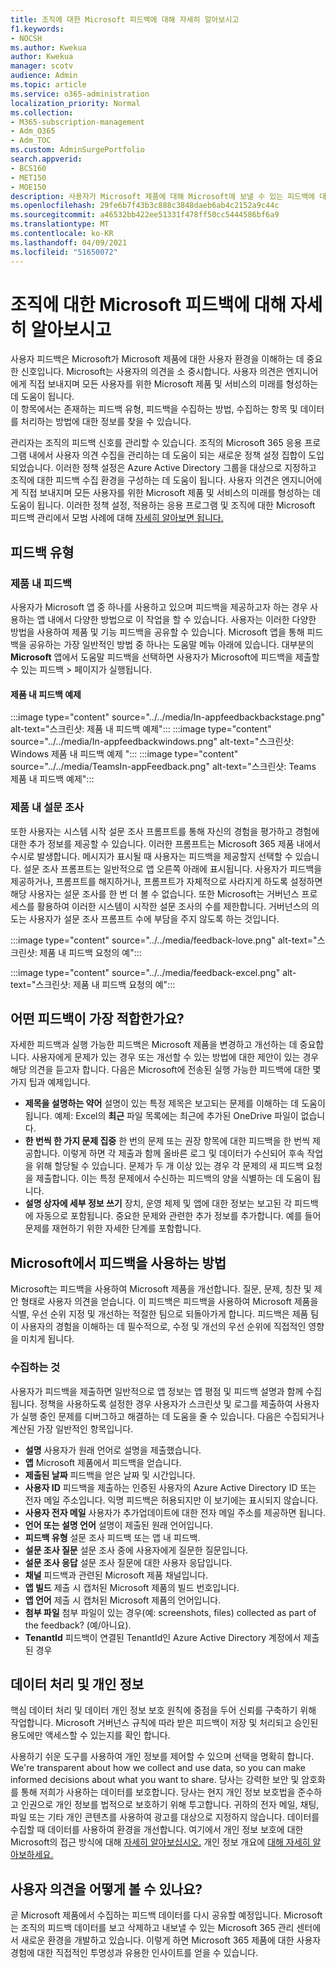 ```yaml
---
title: 조직에 대한 Microsoft 피드백에 대해 자세히 알아보시고
f1.keywords:
- NOCSH
ms.author: Kwekua
author: Kwekua
manager: scotv
audience: Admin
ms.topic: article
ms.service: o365-administration
localization_priority: Normal
ms.collection:
- M365-subscription-management
- Adm_O365
- Adm_TOC
ms.custom: AdminSurgePortfolio
search.appverid:
- BCS160
- MET150
- MOE150
description: 사용자가 Microsoft 제품에 대해 Microsoft에 보낼 수 있는 피드백에 대해 자세히 알아보습니다.
ms.openlocfilehash: 29fe6b7f43b3c888c3848daeb6ab4c2152a9c44c
ms.sourcegitcommit: a46532bb422ee51331f478ff50cc5444586bf6a9
ms.translationtype: MT
ms.contentlocale: ko-KR
ms.lasthandoff: 04/09/2021
ms.locfileid: "51650072"
---
```

# <a name="learn-about-microsoft-feedback-for-your-organization"></a>조직에 대한 Microsoft 피드백에 대해 자세히 알아보시고

사용자 피드백은 Microsoft가 Microsoft 제품에 대한 사용자 환경을 이해하는 데 중요한 신호입니다. Microsoft는 사용자의 의견을 소 중시합니다. 사용자 의견은 엔지니어에게 직접 보내지며 모든 사용자를 위한 Microsoft 제품 및 서비스의 미래를 형성하는 데 도움이 됩니다.  
이 항목에서는 존재하는 피드백 유형, 피드백을 수집하는 방법, 수집하는 항목 및 데이터를 처리하는 방법에 대한 정보를 찾을 수 있습니다.

관리자는 조직의 피드백 신호를 관리할 수 있습니다. 조직의 Microsoft 365 응용 프로그램 내에서 사용자 의견 수집을 관리하는 데 도움이 되는 새로운 정책 설정 집합이 도입되었습니다. 이러한 정책 설정은 Azure Active Directory 그룹을 대상으로 지정하고 조직에 대한 피드백 수집 환경을 구성하는 데 도움이 됩니다. 사용자 의견은 엔지니어에게 직접 보내지며 모든 사용자를 위한 Microsoft 제품 및 서비스의 미래를 형성하는 데 도움이 됩니다. 이러한 정책 설정, 적용하는 응용 프로그램 및 조직에 대한 Microsoft 피드백 관리에서 모범 사례에 대해 [자세히 알아보면 됩니다.](../manage/manage-feedback-ms-org.md)

## <a name="feedback-types"></a>피드백 유형

### <a name="in-product-feedback"></a>제품 내 피드백

사용자가 Microsoft 앱 중 하나를 사용하고 있으며 피드백을 제공하고자 하는 경우 사용하는 앱 내에서 다양한 방법으로 이 작업을 할 수 있습니다. 사용자는 이러한 다양한 방법을 사용하여 제품 및 기능 피드백을 공유할 수 있습니다. Microsoft 앱을 통해 피드백을 공유하는 가장 일반적인 방법 중 하나는 도움말 메뉴 아래에 있습니다. 대부분의 **Microsoft** 앱에서 도움말 피드백을 선택하면 사용자가 Microsoft에 피드백을 제출할 수 있는 피드백  >   페이지가 실행됩니다.

#### <a name="in-product-feedback-examples"></a>제품 내 피드백 예제

:::image type="content" source="../../media/In-appfeedbackbackstage.png" alt-text="스크린샷: 제품 내 피드백 예제":::
:::image type="content" source="../../media/In-appfeedbackwindows.png" alt-text="스크린샷: Windows 제품 내 피드백 예제 ":::
:::image type="content" source="../../media/TeamsIn-appFeedback.png" alt-text="스크린샷: Teams 제품 내 피드백 예제":::

### <a name="in-product-surveys"></a>제품 내 설문 조사

또한 사용자는 시스템 시작 설문 조사 프롬프트를 통해 자신의 경험을 평가하고 경험에 대한 추가 정보를 제공할 수 있습니다. 이러한 프롬프트는 Microsoft 365 제품 내에서 수시로 발생합니다. 메시지가 표시될 때 사용자는 피드백을 제공할지 선택할 수 있습니다. 설문 조사 프롬프트는 일반적으로 앱 오른쪽 아래에 표시됩니다. 사용자가 피드백을 제공하거나, 프롬프트를 해지하거나, 프롬프트가 자체적으로 사라지게 하도록 설정하면 해당 사용자는 설문 조사를 한 번 더 볼 수 없습니다. 또한 Microsoft는 거버넌스 프로세스를 활용하여 이러한 시스템이 시작한 설문 조사의 수를 제한합니다.  거버넌스의 의도는 사용자가 설문 조사 프롬프트 수에 부담을 주지 않도록 하는 것입니다.

:::image type="content" source="../../media/feedback-love.png" alt-text="스크린샷: 제품 내 피드백 요청의 예":::

:::image type="content" source="../../media/feedback-excel.png" alt-text="스크린샷: 제품 내 피드백 요청의 예":::

## <a name="what-kind-of-feedback-is-best"></a>어떤 피드백이 가장 적합한가요?

자세한 피드백과 실행 가능한 피드백은 Microsoft 제품을 변경하고 개선하는 데 중요합니다. 사용자에게 문제가 있는 경우 또는 개선할 수 있는 방법에 대한 제안이 있는 경우 해당 의견을 듣고자 합니다. 다음은 Microsoft에 전송된 실행 가능한 피드백에 대한 몇 가지 팁과 예제입니다.

- **제목을 설명하는 약어**   설명이 있는 특정 제목은 보고되는 문제를 이해하는 데 도움이 됩니다. 예제: Excel의 **최근** 파일 목록에는 최근에 추가된 OneDrive 파일이 없습니다.
- **한 번씩 한 가지 문제 집중**   한 번의 문제 또는 권장 항목에 대한 피드백을 한 번씩 제공합니다. 이렇게 하면 각 제출과 함께 올바른 로그 및 데이터가 수신되어 후속 작업을 위해 할당될 수 있습니다. 문제가 두 개 이상 있는 경우 각 문제의 새 피드백 요청을 제출합니다. 이는 특정 문제에서 수신하는 피드백의 양을 식별하는 데 도움이 됩니다.
- **설명 상자에 세부 정보 쓰기**   장치, 운영 체제 및 앱에 대한 정보는 보고된 각 피드백에 자동으로 포함됩니다. 중요한 문제와 관련한 추가 정보를 추가합니다. 예를 들어 문제를 재현하기 위한 자세한 단계를 포함합니다.

## <a name="how-microsoft-uses-feedback"></a>Microsoft에서 피드백을 사용하는 방법

Microsoft는 피드백을 사용하여 Microsoft 제품을 개선합니다. 질문, 문제, 칭찬 및 제안 형태로 사용자 의견을 얻습니다. 이 피드백은 피드백을 사용하여 Microsoft 제품을 식별, 우선 순위 지정 및 개선하는 적절한 팀으로 되돌아가게 합니다. 피드백은 제품 팀이 사용자의 경험을 이해하는 데 필수적으로, 수정 및 개선의 우선 순위에 직접적인 영향을 미치게 됩니다.

### <a name="what-do-we-collect"></a>수집하는 것

사용자가 피드백을 제출하면 일반적으로 앱 정보는 앱 평점 및 피드백 설명과 함께 수집됩니다.  정책을 사용하도록 설정한 경우 사용자가 스크린샷 및 로그를 제출하여 사용자가 실행 중인 문제를 디버그하고 해결하는 데 도움을 줄 수 있습니다. 다음은 수집되거나 계산된 가장 일반적인 항목입니다.

- **설명**   사용자가 원래 언어로 설명을 제출했습니다.
- **앱**   Microsoft 제품에서 피드백을 얻습니다.
- **제출된 날짜**   피드백을 얻은 날짜 및 시간입니다.
- **사용자 ID**   피드백을 제출하는 인증된 사용자의 Azure Active Directory ID 또는 전자 메일 주소입니다. 익명 피드백은 허용되지만 이 보기에는 표시되지 않습니다.
- **사용자 전자 메일**   사용자가 추가업데이트에 대한 전자 메일 주소를 제공하면 됩니다.
- **언어 또는 설명 언어**   설명이 제출된 원래 언어입니다.
- **피드백 유형**   설문 조사 피드백 또는 앱 내 피드백.
- **설문 조사 질문**   설문 조사 중에 사용자에게 질문한 질문입니다.
- **설문 조사 응답**   설문 조사 질문에 대한 사용자 응답입니다.
- **채널**   피드백과 관련된 Microsoft 제품 채널입니다.
- **앱 빌드**   제출 시 캡처된 Microsoft 제품의 빌드 번호입니다.
- **앱 언어**   제출 시 캡처된 Microsoft 제품의 언어입니다.
- **첨부 파일**   첨부 파일이 있는 경우(예: screenshots, files) collected as part of the feedback? (예/아니요).
- **TenantId**   피드백이 연결된 TenantId인 Azure Active Directory 계정에서 제출된 경우

## <a name="data-handling-and-privacy"></a>데이터 처리 및 개인 정보

핵심 데이터 처리 및 데이터 개인 정보 보호 원칙에 중점을 두어 신뢰를 구축하기 위해 작업합니다.
Microsoft 거버넌스 규칙에 따라 받은 피드백이 저장 및 처리되고 승인된 용도에만 액세스할 수 있는지를 확인 합니다.

사용하기 쉬운 도구를 사용하여 개인 정보를 제어할 수 있으며 선택을 명확히 합니다. We're transparent about how we collect and use data, so you can make informed decisions about what you want to share. 당사는 강력한 보안 및 암호화를 통해 저희가 사용하는 데이터를 보호합니다. 당사는 현지 개인 정보 보호법을 준수하고 인권으로 개인 정보를 법적으로 보호하기 위해 투고합니다. 귀하의 전자 메일, 채팅, 파일 또는 기타 개인 콘텐츠를 사용하여 광고를 대상으로 지정하지 않습니다. 데이터를 수집할 때 데이터를 사용하여 환경을 개선합니다. 여기에서 개인 정보 보호에 대한 Microsoft의 접근 방식에 대해 [자세히 알아보십시오.](https://privacy.microsoft.com/) 개인 정보 개요에 [대해 자세히 알아보하세요.](/compliance/assurance/assurance-privacy)

## <a name="how-can-i-see-my-users-feedback"></a>사용자 의견을 어떻게 볼 수 있나요?

곧 Microsoft 제품에서 수집하는 피드백 데이터를 다시 공유할 예정입니다. Microsoft는 조직의 피드백 데이터를 보고 삭제하고 내보낼 수 있는 Microsoft 365 관리 센터에서 새로운 환경을 개발하고 있습니다. 이렇게 하면 Microsoft 365 제품에 대한 사용자 경험에 대한 직접적인 투명성과 유용한 인사이트를 얻을 수 있습니다.
